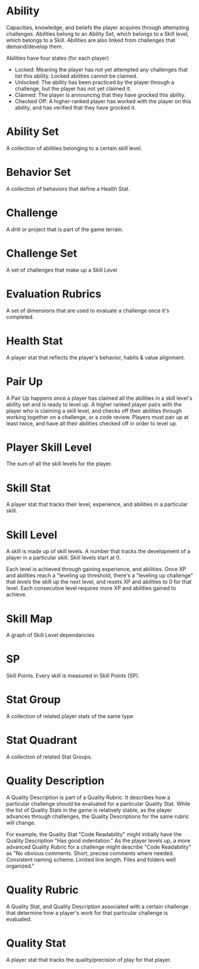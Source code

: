 # Ability

Capacities, knowledge, and beliefs the player acquires through attempting challenges. Abilities belong to an Ability Set, which belongs to a Skill level, which belongs to a Skill. Abilities are also linked from challenges that demand/develop them. 

Abilities have four states (for each player)

* Locked: Meaning the player has not yet attempted any challenges that list this ability. Locked abilities cannot be claimed.
* Unlocked: The ability has been practiced by the player through a challenge, but the player has not yet claimed it.
* Claimed: The player is announcing that they have grocked this ability.
* Checked Off: A higher-ranked player has worked with the player on this ability, and has verified that they have grocked it. 

# Ability Set

A collection of abilities belonging to a certain skill level.

# Behavior Set

A collection of behaviors that define a Health Stat.

# Challenge

A drill or project that is part of the game terrain.

# Challenge Set

A set of challenges that make up a Skill Level

# Evaluation Rubrics

A set of dimensions that are used to evaluate a challenge once it's completed.

# Health Stat

A player stat that reflects the player's behavior, habits & value alignment.

# Pair Up

A Pair Up happens once a player has claimed all the abilities in a skill level's ability set and is ready to level up. A higher ranked player pairs with the player who is claiming a skill level, and checks off their abilities through working together on a challenge, or a code review. Players must pair up at least twice, and have all their abilities checked off in order to level up.

# Player Skill Level

The sum of all the skill levels for the player.

# Skill Stat

A player stat that tracks their level, experience, and abilities in a particular skill.

# Skill Level

A skill is made up of skill levels. A number that tracks the development of a player in a particular skill. Skill levels start at 0.

Each level is achieved through gaining experience, and abilities.  Once  XP and abilities reach a "leveling up threshold, there's a "leveling up challenge" that levels the skill up the next level, and resets XP and abilities to 0 for that level. Each consecutive level requires more XP and abilities gained to achieve.  

# Skill Map

A graph of Skill Level dependancies

# SP

Skill Points. Every skill is measured in Skill Points (SP).

# Stat Group

A collection of related player stats of the same type.

# Stat Quadrant

A collection of related Stat Groups.

# Quality Description

A Quality Description is part of a Quality Rubric. It describes how a particular challenge should be evaluated for a particular Quality Stat. While the list of Quality Stats in the game is relatively stable, as the player advances through challenges, the Quality Descriptions for the same rubric will change.

For example, the Quality Stat "Code Readability" might initially have the Quality Description "Has good indentation." As the player levels up, a more advanced Quality Rubric for a challenge might describe "Code Readability" as "No obvious comments. Short, precise comments where needed. Consistent naming scheme. Limited line length. Files and folders well organized."

# Quality Rubric

A Quality Stat, and Quality Description associated with a certain challenge that determine how a player's work for that particular challenge is evaluated.

# Quality Stat

A player stat that tracks the quality/precision of play for that player.
